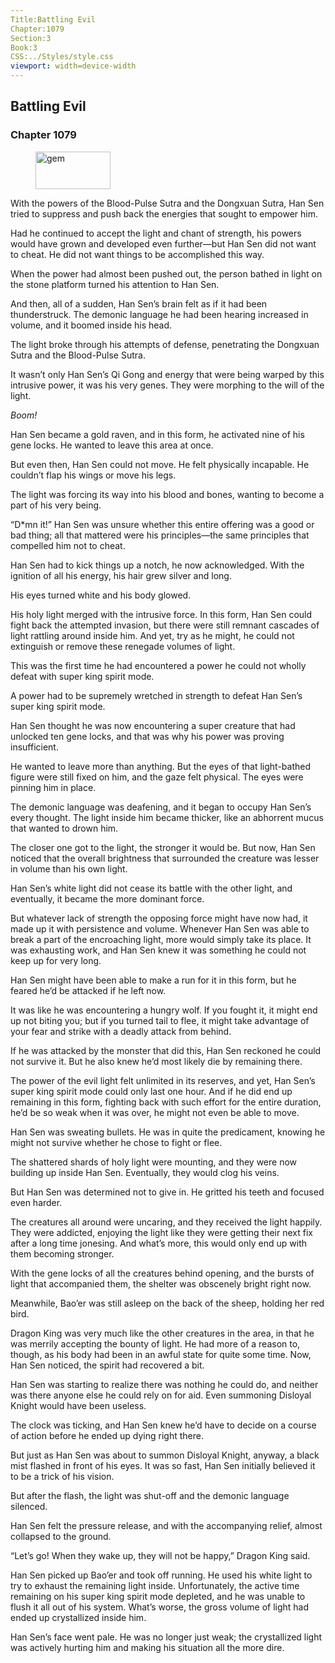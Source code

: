 ```yaml
---
Title:Battling Evil 
Chapter:1079 
Section:3 
Book:3 
CSS:../Styles/style.css 
viewport: width=device-width
---
```

  
## Battling Evil
### Chapter 1079
  
<figure>
	<img src="../Images/gem.gif" alt="gem" id="gem" width="120" height="60" />
</figure>
  

  
With the powers of the Blood-Pulse Sutra and the Dongxuan Sutra, Han Sen tried to suppress and push back the energies that sought to empower him.

Had he continued to accept the light and chant of strength, his powers would have grown and developed even further—but Han Sen did not want to cheat. He did not want things to be accomplished this way.

When the power had almost been pushed out, the person bathed in light on the stone platform turned his attention to Han Sen.

And then, all of a sudden, Han Sen’s brain felt as if it had been thunderstruck. The demonic language he had been hearing increased in volume, and it boomed inside his head.

The light broke through his attempts of defense, penetrating the Dongxuan Sutra and the Blood-Pulse Sutra.

It wasn’t only Han Sen’s Qi Gong and energy that were being warped by this intrusive power, it was his very genes. They were morphing to the will of the light.

*Boom!*

Han Sen became a gold raven, and in this form, he activated nine of his gene locks. He wanted to leave this area at once.

But even then, Han Sen could not move. He felt physically incapable. He couldn’t flap his wings or move his legs.

The light was forcing its way into his blood and bones, wanting to become a part of his very being.

“D*mn it!” Han Sen was unsure whether this entire offering was a good or bad thing; all that mattered were his principles—the same principles that compelled him not to cheat.

Han Sen had to kick things up a notch, he now acknowledged. With the ignition of all his energy, his hair grew silver and long.

His eyes turned white and his body glowed.

His holy light merged with the intrusive force. In this form, Han Sen could fight back the attempted invasion, but there were still remnant cascades of light rattling around inside him. And yet, try as he might, he could not extinguish or remove these renegade volumes of light.

This was the first time he had encountered a power he could not wholly defeat with super king spirit mode.

A power had to be supremely wretched in strength to defeat Han Sen’s super king spirit mode.

Han Sen thought he was now encountering a super creature that had unlocked ten gene locks, and that was why his power was proving insufficient.

He wanted to leave more than anything. But the eyes of that light-bathed figure were still fixed on him, and the gaze felt physical. The eyes were pinning him in place.

The demonic language was deafening, and it began to occupy Han Sen’s every thought. The light inside him became thicker, like an abhorrent mucus that wanted to drown him.

The closer one got to the light, the stronger it would be. But now, Han Sen noticed that the overall brightness that surrounded the creature was lesser in volume than his own light.

Han Sen’s white light did not cease its battle with the other light, and eventually, it became the more dominant force.

But whatever lack of strength the opposing force might have now had, it made up it with persistence and volume. Whenever Han Sen was able to break a part of the encroaching light, more would simply take its place. It was exhausting work, and Han Sen knew it was something he could not keep up for very long.

Han Sen might have been able to make a run for it in this form, but he feared he’d be attacked if he left now.

It was like he was encountering a hungry wolf. If you fought it, it might end up not biting you; but if you turned tail to flee, it might take advantage of your fear and strike with a deadly attack from behind.

If he was attacked by the monster that did this, Han Sen reckoned he could not survive it. But he also knew he’d most likely die by remaining there.

The power of the evil light felt unlimited in its reserves, and yet, Han Sen’s super king spirit mode could only last one hour. And if he did end up remaining in this form, fighting back with such effort for the entire duration, he’d be so weak when it was over, he might not even be able to move.

Han Sen was sweating bullets. He was in quite the predicament, knowing he might not survive whether he chose to fight or flee.

The shattered shards of holy light were mounting, and they were now building up inside Han Sen. Eventually, they would clog his veins.

But Han Sen was determined not to give in. He gritted his teeth and focused even harder.

The creatures all around were uncaring, and they received the light happily. They were addicted, enjoying the light like they were getting their next fix after a long time jonesing. And what’s more, this would only end up with them becoming stronger.

With the gene locks of all the creatures behind opening, and the bursts of light that accompanied them, the shelter was obscenely bright right now.

Meanwhile, Bao’er was still asleep on the back of the sheep, holding her red bird.

Dragon King was very much like the other creatures in the area, in that he was merrily accepting the bounty of light. He had more of a reason to, though, as his body had been in an awful state for quite some time. Now, Han Sen noticed, the spirit had recovered a bit.

Han Sen was starting to realize there was nothing he could do, and neither was there anyone else he could rely on for aid. Even summoning Disloyal Knight would have been useless.

The clock was ticking, and Han Sen knew he’d have to decide on a course of action before he ended up dying right there.

But just as Han Sen was about to summon Disloyal Knight, anyway, a black mist flashed in front of his eyes. It was so fast, Han Sen initially believed it to be a trick of his vision.

But after the flash, the light was shut-off and the demonic language silenced.

Han Sen felt the pressure release, and with the accompanying relief, almost collapsed to the ground.

“Let’s go! When they wake up, they will not be happy,” Dragon King said.

Han Sen picked up Bao’er and took off running. He used his white light to try to exhaust the remaining light inside. Unfortunately, the active time remaining on his super king spirit mode depleted, and he was unable to flush it all out of his system. What’s worse, the gross volume of light had ended up crystallized inside him.

Han Sen’s face went pale. He was no longer just weak; the crystallized light was actively hurting him and making his situation all the more dire.